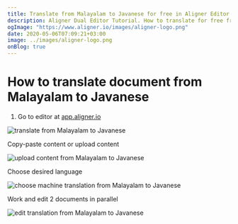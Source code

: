 ```yaml
---
title: Translate from Malayalam to Javanese for free in Aligner Editor
description: Aligner Dual Editor Tutorial. How to translate for free from Malayalam to Javanese. Aligner is multilingual document management platform. 
ogImage: "https://www.aligner.io/images/aligner-logo.png"
date: 2020-05-06T07:09:21+03:00
image: ../images/aligner-logo.png
onBlog: true
---
```


# How to translate document from Malayalam to Javanese

1. Go to editor at [app.aligner.io](https://app.aligner.io "Aligner App web page")

![translate from Malayalam to Javanese](../aligner-blank-editor.png "translate from Malayalam to Javanese")

Copy-paste content or upload content

![upload content from Malayalam to Javanese](../aligner-uploaded-document.png "upload content from Malayalam to Javanese")

Choose desired language

![choose machine translation from Malayalam to Javanese](../aligner-language-dropdown.png "choose machine translation from Malayalam to Javanese")

Work and edit 2 documents in parallel

![edit translation from Malayalam to Javanese](../aligner-double-sitded-editor.png "edit translation from Malayalam to Javanese")

